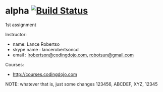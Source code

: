 # alpha [![Build Status](https://travis-ci.org/timoweave/alpha.svg?branch=master)](https://travis-ci.org/timoweave/alpha)

1st assignment

Instructor:
- name: Lance Robertso
- skype name : lancerobertsoncd
- email : lrobertson@codingdojo.com, robotsun@gmail.com

Courses:
- http://courses.codingdojo.com

NOTE: whatever that is, just some changes 123456, ABCDEF, XYZ, 12345


